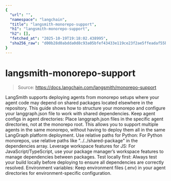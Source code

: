 ```yaml
---
{
  "url": "",
  "namespace": "langchain",
  "title": "langsmith-monorepo-support",
  "h1": "langsmith-monorepo-support",
  "h2": [],
  "fetched_at": "2025-10-19T19:18:02.438995",
  "sha256_raw": "d00b28d0abdda0d8c93a05bfef43433e119ce23f2ae5ffeadaf55b3ebc6e7d91"
}
---
```


# langsmith-monorepo-support

> Source: https://docs.langchain.com/langsmith/monorepo-support

LangSmith supports deploying agents from monorepo setups where your agent code may depend on shared packages located elsewhere in the repository. This guide shows how to structure your monorepo and configure your langgraph.json file to work with shared dependencies.
Keep agent configs in agent directories: Place langgraph.json files in the specific agent directories, not at the monorepo root. This allows you to support multiple agents in the same monorepo, without having to deploy them all in the same LangGraph platform deployment.
Use relative paths for Python: For Python monorepos, use relative paths like "../../shared-package" in the dependencies array.
Leverage workspace features for JS: For JavaScript/TypeScript, use your package manager’s workspace features to manage dependencies between packages.
Test locally first: Always test your build locally before deploying to ensure all dependencies are correctly resolved.
Environment variables: Keep environment files (.env) in your agent directories for environment-specific configuration.